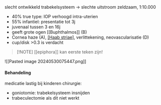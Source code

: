 slecht ontwikkeld trabekelsysteem -> slechte uitstroom
zeldzaam, 1:10.000
- 40% true type: IOP verhoogd intra-uterien
- 55% infantiel: presentatie tot 3j
- juvenaal tussen 3 en 16j
- geeft grote ogen [[Buphthalmos]] (B) 
- Cornea haze (A), [[Haab striae]](C), verlittekening, neovascularisatie (D)
- cup/disk >0.3 is verdacht
> [!NOTE] [[epiphora]] kan eerste teken zijn!

![[Pasted image 20240530075447.png]]

#### Behandeling
medicatie lastig bij kinderen
chirurgie:
- goniotomie: trabekelsysteem insnijden
- trabeculectomie als dit niet werkt